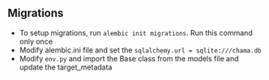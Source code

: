 ## Migrations

-   To setup migrations, run `alembic init migrations`. Run this command only once
-   Modify alembic.ini file and set the `sqlalchemy.url = sqlite:///chama.db`
-   Modify `env.py` and import the Base class from the models file and update the target_metadata
